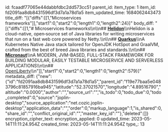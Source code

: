 id: fcaadf77065e44dabbfdbc2dd573cc51
parent_id: 
item_type: 1
item_id: fd2091aa8db8431596df3d7a1a78d1a5
item_updated_time: 1684062443473
title_diff: "[{\"diffs\":[[1,\"Microservices frameworks\"]],\"start1\":0,\"start2\":0,\"length1\":0,\"length2\":24}]"
body_diff: "[{\"diffs\":[[1,\"# Microservices frameworks\\\n\\\n## [**Helidon**](https://helidon.io/)\\\nHelidon is a cloud-native, open‑source set of Java libraries for writing microservices that run on a fast web core powered by Netty.\\\n\\\n## [**Quarkus**](https://quarkus.io/)\\\nA Kubernetes Native Java stack tailored for OpenJDK HotSpot and GraalVM, crafted from the best of breed Java libraries and standards.\\\n\\\n## [**Micronaut**](https://micronaut.io/)\\\nA MODERN, JVM-BASED, FULL-STACK FRAMEWORK FOR BUILDING MODULAR, EASILY TESTABLE MICROSERVICE AND SERVERLESS APPLICATIONS\\\n\\\n## [OpenLiberty](https://openliberty.io/)\\\n\"]],\"start1\":0,\"start2\":0,\"length1\":0,\"length2\":579}]"
metadata_diff: {"new":{"id":"fd2091aa8db8431596df3d7a1a78d1a5","parent_id":"f19e77baa5e0483796c81857916ba945","latitude":"52.37021570","longitude":"4.89516790","altitude":"0.0000","author":"","source_url":"","is_todo":0,"todo_due":0,"todo_completed":0,"source":"joplin-desktop","source_application":"net.cozic.joplin-desktop","application_data":"","order":0,"markup_language":1,"is_shared":0,"share_id":"","conflict_original_id":"","master_key_id":""},"deleted":[]}
encryption_cipher_text: 
encryption_applied: 0
updated_time: 2023-05-14T11:11:24.954Z
created_time: 2023-05-14T11:11:24.954Z
type_: 13